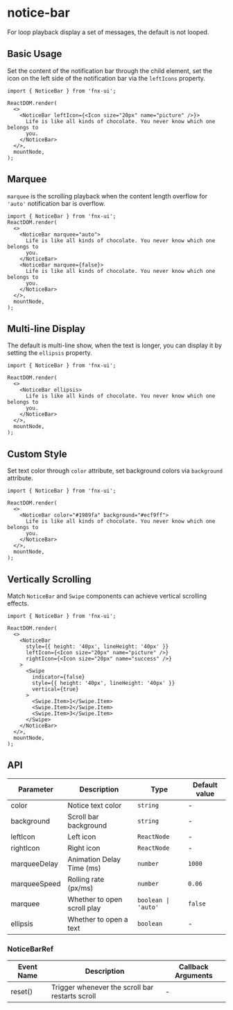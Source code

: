 # notice-bar

For loop playback display a set of messages, the default is not looped.

## Basic Usage

Set the content of the notification bar through the child element, set the icon on the left side of the notification bar via the `leftIcons` property.

```tsx
import { NoticeBar } from 'fnx-ui';

ReactDOM.render(
  <>
    <NoticeBar leftIcon={<Icon size="20px" name="picture" />}>
      Life is like all kinds of chocolate. You never know which one belongs to
      you.
    </NoticeBar>
  </>,
  mountNode,
);
```

## Marquee

`marquee` is the scrolling playback when the content length overflow for `'auto'` notification bar is overflow.

```tsx
import { NoticeBar } from 'fnx-ui';
ReactDOM.render(
  <>
    <NoticeBar marquee="auto">
      Life is like all kinds of chocolate. You never know which one belongs to
      you.
    </NoticeBar>
    <NoticeBar marquee={false}>
      Life is like all kinds of chocolate. You never know which one belongs to
      you.
    </NoticeBar>
  </>,
  mountNode,
);
```

## Multi-line Display

The default is multi-line show, when the text is longer, you can display it by setting the `ellipsis` property.

```tsx
import { NoticeBar } from 'fnx-ui';

ReactDOM.render(
  <>
    <NoticeBar ellipsis>
      Life is like all kinds of chocolate. You never know which one belongs to
      you.
    </NoticeBar>
  </>,
  mountNode,
);
```

## Custom Style

Set text color through `color` attribute, set background colors via `background` attribute.

```tsx
import { NoticeBar } from 'fnx-ui';

ReactDOM.render(
  <>
    <NoticeBar color="#1989fa" background="#ecf9ff">
      Life is like all kinds of chocolate. You never know which one belongs to
      you.
    </NoticeBar>
  </>,
  mountNode,
);
```

## Vertically Scrolling

Match `NoticeBar` and `Swipe` components can achieve vertical scrolling effects.

```tsx
import { NoticeBar } from 'fnx-ui';

ReactDOM.render(
  <>
    <NoticeBar
      style={{ height: '40px', lineHeight: '40px' }}
      leftIcon={<Icon size="20px" name="picture" />}
      rightIcon={<Icon size="20px" name="success" />}
    >
      <Swipe
        indicator={false}
        style={{ height: '40px', lineHeight: '40px' }}
        vertical={true}
      >
        <Swipe.Item>1</Swipe.Item>
        <Swipe.Item>2</Swipe.Item>
        <Swipe.Item>3</Swipe.Item>
      </Swipe>
    </NoticeBar>
  </>,
  mountNode,
);
```

## API

| Parameter    | Description                 | Type                | Default value |
| ------------ | --------------------------- | ------------------- | ------------- |
| color        | Notice text color           | `string`            | -             |
| background   | Scroll bar background       | `string`            | -             |
| leftIcon     | Left icon                   | `ReactNode`         | -             |
| rightIcon    | Right icon                  | `ReactNode`         | -             |
| marqueeDelay | Animation Delay Time (ms)   | `number`            | `1000`        |
| marqueeSpeed | Rolling rate (px/ms)        | `number`            | `0.06`        |
| marquee      | Whether to open scroll play | `boolean \| 'auto'` | `false`       |
| ellipsis     | Whether to open a text      | `boolean`           | -             |

### NoticeBarRef

| Event Name | Description                                     | Callback Arguments |
| ---------- | ----------------------------------------------- | ------------------ |
| reset()    | Trigger whenever the scroll bar restarts scroll | -                  |
